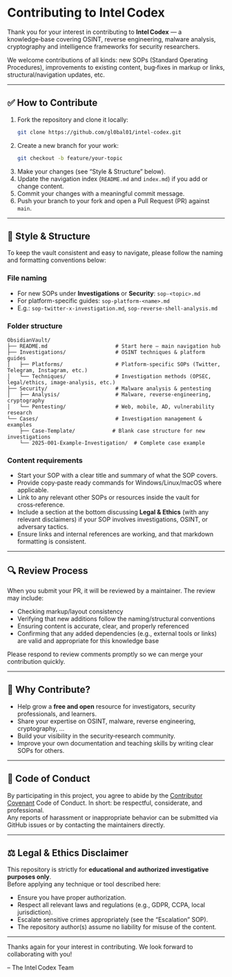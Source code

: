 # Contributing to Intel Codex

Thank you for your interest in contributing to **Intel Codex** — a knowledge‑base covering OSINT, reverse engineering, malware analysis, cryptography and intelligence frameworks for security researchers.  

We welcome contributions of all kinds: new SOPs (Standard Operating Procedures), improvements to existing content, bug‑fixes in markup or links, structural/navigation updates, etc.

---

## ✅ How to Contribute

1. Fork the repository and clone it locally:  
   ```bash
   git clone https://github.com/gl0bal01/intel-codex.git
   ```
2. Create a new branch for your work:  
   ```bash
   git checkout -b feature/your-topic
   ```
3. Make your changes (see “Style & Structure” below).
4. Update the navigation index (`README.md` and `index.md`) if you add or change content.
5. Commit your changes with a meaningful commit message.
6. Push your branch to your fork and open a Pull Request (PR) against `main`.

---

## 📁 Style & Structure

To keep the vault consistent and easy to navigate, please follow the naming and formatting conventions below:

### File naming
- For new SOPs under **Investigations** or **Security**: `sop-<topic>.md`
- For platform-specific guides: `sop-platform-<name>.md`
- E.g.: `sop-twitter-x-investigation.md`, `sop-reverse-shell-analysis.md`

### Folder structure  
```
ObsidianVault/
├── README.md                      # Start here – main navigation hub  
├── Investigations/                # OSINT techniques & platform guides
│   ├── Platforms/                 # Platform-specific SOPs (Twitter, Telegram, Instagram, etc.)
│   └── Techniques/                # Investigation methods (OPSEC, legal/ethics, image-analysis, etc.)  
├── Security/                      # Malware analysis & pentesting
│   ├── Analysis/                  # Malware, reverse-engineering, cryptography
│   └── Pentesting/                # Web, mobile, AD, vulnerability research
└── Cases/                         # Investigation management & examples
    ├── Case-Template/            # Blank case structure for new investigations
    └── 2025-001-Example-Investigation/  # Complete case example  
```

### Content requirements  
- Start your SOP with a clear title and summary of what the SOP covers.  
- Provide copy‑paste ready commands for Windows/Linux/macOS where applicable.  
- Link to any relevant other SOPs or resources inside the vault for cross‑reference.  
- Include a section at the bottom discussing **Legal & Ethics** (with any relevant disclaimers) if your SOP involves investigations, OSINT, or adversary tactics.  
- Ensure links and internal references are working, and that markdown formatting is consistent.

---

## 🔍 Review Process

When you submit your PR, it will be reviewed by a maintainer. The review may include:

- Checking markup/layout consistency  
- Verifying that new additions follow the naming/structural conventions  
- Ensuring content is accurate, clear, and properly referenced  
- Confirming that any added dependencies (e.g., external tools or links) are valid and appropriate for this knowledge base  

Please respond to review comments promptly so we can merge your contribution quickly.

---

## 🎉 Why Contribute?

- Help grow a **free and open** resource for investigators, security professionals, and learners.  
- Share your expertise on OSINT, malware, reverse engineering, cryptography, …
- Build your visibility in the security‑research community.  
- Improve your own documentation and teaching skills by writing clear SOPs for others.

---

## 📜 Code of Conduct

By participating in this project, you agree to abide by the [Contributor Covenant](https://www.contributor-covenant.org/) Code of Conduct. In short: be respectful, considerate, and professional.  
Any reports of harassment or inappropriate behavior can be submitted via GitHub issues or by contacting the maintainers directly.

---

## ⚖️ Legal & Ethics Disclaimer

This repository is strictly for **educational and authorized investigative purposes only**.  
Before applying any technique or tool described here:

- Ensure you have proper authorization.  
- Respect all relevant laws and regulations (e.g., GDPR, CCPA, local jurisdiction).  
- Escalate sensitive crimes appropriately (see the “Escalation” SOP).  
- The repository author(s) assume no liability for misuse of the content.

---

Thanks again for your interest in contributing. We look forward to collaborating with you!

– The Intel Codex Team
